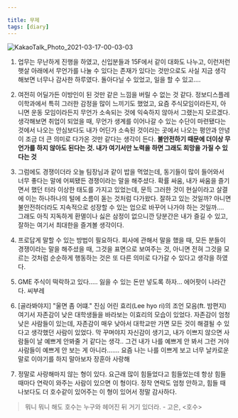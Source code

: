 ```yaml
---

title: 무제
tags: [diary]
---
```

![KakaoTalk_Photo_2021-03-17-00-03-03](https://user-images.githubusercontent.com/50545088/111331449-41234d80-86b4-11eb-86d3-54db3c90d47c.jpeg)


1. 업무는 무난하게 진행을 하였고, 신입분들과 15F에서 같이 대화도 나누고, 이런저런 햇살 아래에서 무언가를 나눌 수 있다는 존재가 있다는 것만으로도 사실 지금 생각해보면 너무나 감사한 하루였다. 돌아다닐 수 있었고, 일을 할 수 있고....

2. 여전히 어딜가든 이방인이 된 것만 같은 느낌을 버릴 수 없는 것 같다. 정보디스플레이학과에서 특히 그러한 감정을 많이 느끼기도 했었고, 요즘 주식모임이라든지, 아니면 운동 모임이라든지 무언가 소속되는 것에 익숙하지 않아서 그랬는지 모르겠다. 생각해보면 취업이 되었을 때, 무언가 생계를 이어나갈 수 있는 수단이 마련됐다는 것에서 나오는 안심보다도 내가 어딘가 소속된 것이라는 곳에서 나오는 평안과 안녕이 조금 더 큰 의미로 다가온 것만 같다는 생각이 든다. **불안전하기 때문에 더이상 무언가를 하지 않아도 된다는 것. 내가 여기서만 노력을 하면 그래도 희망을 가질 수 있다는 것**

3. 그럼에도 경쟁이더라 오늘 팀장님과 같이 밥을 먹었는데, 동기들이 많이 들어와서 너무 좋다는 말에 어찌됐든 경쟁이라는 말을 해주셨다. 확률 싸움, 내가 싸움을 즐기면서 했던 터라 이상한 태도를 가지고 있었는데, 문득 그러한 것이 현실이라고 살결에 이는 하나하나의 털에 소름이 돋는 것처럼 다가왔다. 잘하고 있는 것일까? 아니면 불안전하더라도 지속적으로 성장할 수 있는 업으로 바꾸어 나가야 하는 것일까.... 그래도 아직 지독하게 환멸이나 싫은 삼정이 없으니깐 당분간은 내가 즐길 수 있고, 잘하는 여기서 최대한을 즐겨볼 생각이다.

4. 프로답게 말할 수 있는 방법이 필요하다. 회사에 관해서 말을 했을 때, 모든 분들이 경쟁이라는 말을 해주셨을 때, 그것을 표면으로 보여주는 것, 아니면 전혀 그것을 모르는 것처럼 순순하게 행동하는 것은 또 다른 의미로 다가갈 수 있다고 생각을 하였다.

5. GME 주식이 떡락하고 있다..... 잃을 수 있는 돈만 넣도록 하자... 에어팟이 나라간다. 씨부레

6. [골라봐야지] "울면 좀 어떄." 진심 어린 효리(Lee hyo ri)의 조언 모음(ft. 밤편지) 여기서 자존감이 낮은 대학생들을 바라보는 이효리의 모습이 있었다. 자존감이 엄청 낮은 사람들이 있는데, 자존감이 매우 낮아서 대학교만 가면 모든 것이 해결될 수 있다고 생각했던 사람이 있었다. 막 꾸며야지 자신감이 생기고, 내가 이쁘지 않으면 사람들이 날 예쁘게 안봐줄 거 같다는 생각.. 그건 내가 나를 예쁘게 안 봐서 그런 거야 사람들이 예쁘게 안 보는 게 아니라....... 요즘 나는 나를 이쁘게 보고 너무 날카로운 말로 이야기를 하지 말아보자 장훈아 사랑해

7. 정말로 사랑해마지 않는 형이 있다. 요근래 많이 힘들었다고 힘들었는데 항상 힘들 때마다 연락이 와주는 사람이 있으면 이 형이다. 정작 연락도 엄청 안하고, 힘들 때 나보다도 더 호수같이 있어주는 이 형이 있어서 정말 감사하다.

> 뭐니 뭐니 해도 호수는 누구와 헤어진 뒤 거기 있더라. -  고은, <호수>